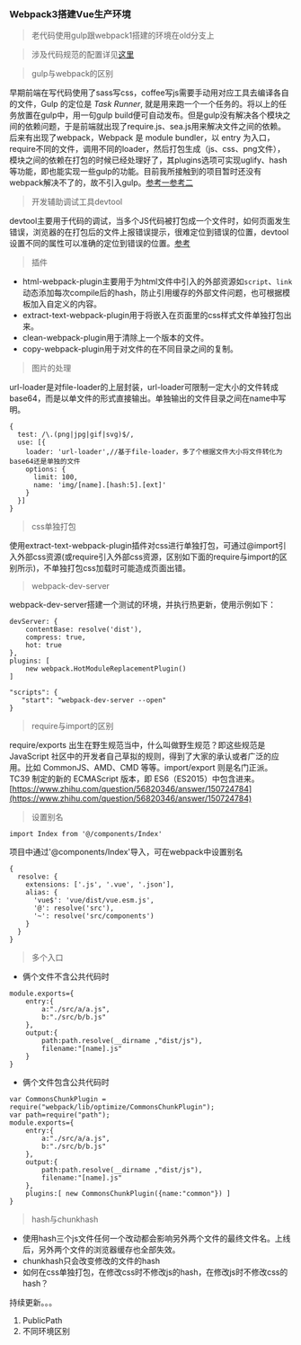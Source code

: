 ### Webpack3搭建Vue生产环境

> 老代码使用gulp跟webpack1搭建的环境在old分支上

> 涉及代码规范的配置详见[这里](https://github.com/PLDaily/ESLint-webapck)

> gulp与webpack的区别

早期前端在写代码使用了sass写css，coffee写js需要手动用对应工具去编译各自的文件，Gulp 的定位是 *Task Runner*, 就是用来跑一个一个任务的。将以上的任务放置在gulp中，用一句gulp build便可自动发布。但是gulp没有解决各个模块之间的依赖问题，于是前端就出现了require.js、sea.js用来解决文件之间的依赖。后来有出现了webpack，Webpack 是 module bundler，以 entry 为入口，require不同的文件，调用不同的loader，然后打包生成（js、css、png文件），模块之间的依赖在打包的时候已经处理好了，其plugins选项可实现uglify、hash等功能，即也能实现一些gulp的功能。目前我所接触到的项目暂时还没有webpack解决不了的，故不引入gulp。[参考一](https://segmentfault.com/q/1010000008058766)[参考二](https://www.zhihu.com/question/45536395)

> 开发辅助调试工具devtool

devtool主要用于代码的调试，当多个JS代码被打包成一个文件时，如何页面发生错误，浏览器的在打包后的文件上报错误提示，很难定位到错误的位置，devtool设置不同的属性可以准确的定位到错误的位置。[参考](https://doc.webpack-china.org/configuration/devtool/#devtool)

> 插件

- html-webpack-plugin主要用于为html文件中引入的外部资源如`script`、`link`动态添加每次compile后的hash，防止引用缓存的外部文件问题，也可根据模板加入自定义的内容。
- extract-text-webpack-plugin用于将嵌入在页面里的css样式文件单独打包出来。
- clean-webpack-plugin用于清除上一个版本的文件。
- copy-webpack-plugin用于对文件的在不同目录之间的复制。

> 图片的处理

url-loader是对file-loader的上层封装，url-loader可限制一定大小的文件转成base64，而是以单文件的形式直接输出。单独输出的文件目录之间在name中写明。

```
{
  test: /\.(png|jpg|gif|svg)$/,
  use: [{
    loader: 'url-loader',//基于file-loader，多了个根据文件大小将文件转化为base64还是单独的文件
    options: {
      limit: 100,
      name: 'img/[name].[hash:5].[ext]'
    }
  }]
}
```

> css单独打包

使用extract-text-webpack-plugin插件对css进行单独打包，可通过@import引入外部css资源(或require引入外部css资源，区别如下面的require与import的区别所示)，不单独打包css加载时可能造成页面出错。

> webpack-dev-server

webpack-dev-server搭建一个测试的环境，并执行热更新，使用示例如下：

```
devServer: {
	contentBase: resolve('dist'),
	compress: true,
	hot: true
},
plugins: [
    new webpack.HotModuleReplacementPlugin()
]
```

```
"scripts": {
   "start": "webpack-dev-server --open"
}
```

> require与import的区别

require/exports 出生在野生规范当中，什么叫做野生规范？即这些规范是 JavaScript 社区中的开发者自己草拟的规则，得到了大家的承认或者广泛的应用。比如 CommonJS、AMD、CMD 等等。import/export 则是名门正派。TC39 制定的新的 ECMAScript 版本，即 ES6（ES2015）中包含进来。[https://www.zhihu.com/question/56820346/answer/150724784](https://www.zhihu.com/question/56820346/answer/150724784)

> 设置别名

```
import Index from '@/components/Index'
```

项目中通过'@components/Index'导入，可在webpack中设置别名

```
{
  resolve: {
    extensions: ['.js', '.vue', '.json'],
    alias: {
      'vue$': 'vue/dist/vue.esm.js',
      '@': resolve('src'),
      '~': resolve('src/components')
    }
  }
}
```

> 多个入口

- 俩个文件不含公共代码时

```
module.exports={ 
	entry:{
		a:"./src/a/a.js",
		b:"./src/b/b.js"
	}, 
	output:{ 
		path:path.resolve(__dirname ,"dist/js"), 
		filename:"[name].js" 
	}
}
```

- 俩个文件包含公共代码时

```
var CommonsChunkPlugin = require("webpack/lib/optimize/CommonsChunkPlugin");
var path=require("path"); 
module.exports={ 
	entry:{
		a:"./src/a/a.js",
		b:"./src/b/b.js"
	}, 
	output:{ 
		path:path.resolve(__dirname ,"dist/js"), 
		filename:"[name].js" 
	}, 
	plugins:[ new CommonsChunkPlugin({name:"common"}) ]
}
```

> hash与chunkhash

- 使用hash三个js文件任何一个改动都会影响另外两个文件的最终文件名。上线后，另外两个文件的浏览器缓存也全部失效。
- chunkhash只会改变修改的文件的hash
- 如何在css单独打包，在修改css时不修改js的hash，在修改js时不修改css的hash？

持续更新。。。

1. PublicPath
2. 不同环境区别